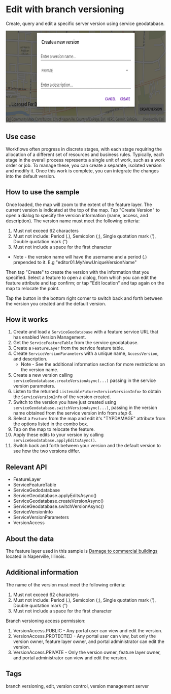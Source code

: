 # Edit with branch versioning

Create, query and edit a specific server version using service geodatabase.

![Image of edit with branch versioning](edit-with-branch-versioning.png)

## Use case

Workflows often progress in discrete stages, with each stage requiring the allocation of a different set of resources and business rules. Typically, each stage in the overall process represents a single unit of work, such as a work order or job. To manage these, you can create a separate, isolated version and modify it. Once this work is complete, you can integrate the changes into the default version.

## How to use the sample

Once loaded, the map will zoom to the extent of the feature layer. The current version is indicated at the top of the map. Tap "Create Version" to open a dialog to specify the version information (name, access, and description). The version name must meet the following criteria:
1. Must not exceed 62 characters
2. Must not include: Period (.), Semicolon (;), Single quotation mark ('), Double quotation mark (")
3. Must not include a space for the first character

* Note - the version name will have the username and a period (.) prepended to it. E.g "editor01.MyNewUniqueVersionName"

Then tap "Create" to create the version with the information that you specified. Select a feature to open a dialog, from which you can edit the feature attribute and tap confirm; or tap "Edit location" and tap again on the map to relocate the point.

Tap the button in the bottom right corner to switch back and forth between the version you created and the default version.

## How it works

1. Create and load a `ServiceGeodatabase` with a feature service URL that has enabled Version Management.
2. Get the `ServiceFeatureTable` from the service geodatabase.
3. Create a `FeatureLayer` from the service feature table.
4. Create `ServiceVersionParameters` with a unique name, `AccessVersion`, and description.
    * Note - See the additional information section for more restrictions on the version name.
5. Create a new version calling `serviceGeodatabase.createVersionAsync(...)` passing in the service version parameters.
6. Listen to the returned `ListenableFuture<ServiceVersionInfo>` to obtain the `ServiceVersionInfo` of the version created.
7. Switch to the version you have just created using `serviceGeodatabase.switchVersionAsync(...)`, passing in the version name obtained from the service version info from *step 6*.
8. Select a `Feature` from the map and edit it's "TYPDAMAGE" attribute from the options listed in the combo box.
9. Tap on the map to relocate the feature.
10. Apply these edits to your version by calling `serviceGeodatabase.applyEditsAsync()`.
11. Switch back and forth between your version and the default version to see how the two versions differ.

## Relevant API

* FeatureLayer
* ServiceFeatureTable
* ServiceGedodatabase
* ServiceGeodatabase.applyEditsAsync()
* ServiceGeodatabase.createVersionAsync()
* ServiceGeodatabase.switchVersionAsync()
* ServiceVersionInfo
* ServiceVersionParameters
* VersionAccess

## About the data

The feature layer used in this sample is [Damage to commercial buildings](https://sampleserver7.arcgisonline.com/arcgis/rest/services/DamageAssessment/FeatureServer/0) located in Naperville, Illinois.

## Additional information

The name of the version must meet the following criteria:
1. Must not exceed 62 characters
2. Must not include: Period (.), Semicolon (;), Single quotation mark ('), Double quotation mark (")
3. Must not include a space for the first character

Branch versioning access permission:
1. VersionAccess.PUBLIC - Any portal user can view and edit the version.
2. VersionAccess.PROTECTED - Any portal user can view, but only the version owner, feature layer owner, and portal administrator can edit the version.
3. VersionAccess.PRIVATE - Only the version owner, feature layer owner, and portal administrator can view and edit the version.

## Tags

branch versioning, edit, version control, version management server
